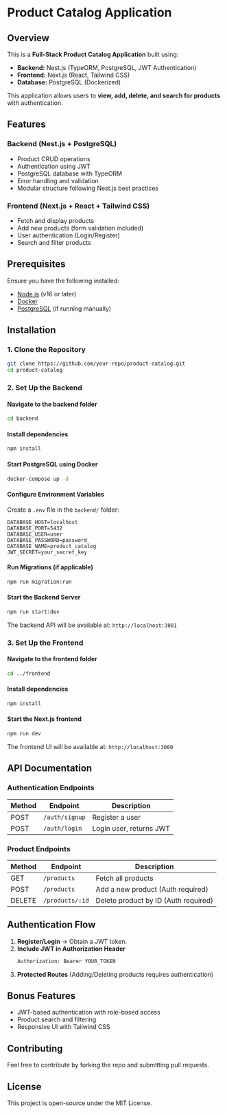 # Product Catalog Application

## Overview
This is a **Full-Stack Product Catalog Application** built using:
- **Backend:** Nest.js (TypeORM, PostgreSQL, JWT Authentication)
- **Frontend:** Next.js (React, Tailwind CSS)
- **Database:** PostgreSQL (Dockerized)

This application allows users to **view, add, delete, and search for products** with authentication.

## Features
### Backend (Nest.js + PostgreSQL)
- Product CRUD operations
- Authentication using JWT
- PostgreSQL database with TypeORM
- Error handling and validation
- Modular structure following Nest.js best practices

### Frontend (Next.js + React + Tailwind CSS)
- Fetch and display products
- Add new products (form validation included)
- User authentication (Login/Register)
- Search and filter products

## Prerequisites
Ensure you have the following installed:
- [Node.js](https://nodejs.org/) (v16 or later)
- [Docker](https://www.docker.com/)
- [PostgreSQL](https://www.postgresql.org/) (if running manually)

## Installation
### 1. Clone the Repository
```sh
git clone https://github.com/your-repo/product-catalog.git
cd product-catalog
```

### 2. Set Up the Backend
#### Navigate to the backend folder
```sh
cd backend
```
#### Install dependencies
```sh
npm install
```
#### Start PostgreSQL using Docker
```sh
docker-compose up -d
```
#### Configure Environment Variables
Create a `.env` file in the `backend/` folder:
```env
DATABASE_HOST=localhost
DATABASE_PORT=5432
DATABASE_USER=user
DATABASE_PASSWORD=password
DATABASE_NAME=product_catalog
JWT_SECRET=your_secret_key
```
#### Run Migrations (if applicable)
```sh
npm run migration:run
```
#### Start the Backend Server
```sh
npm run start:dev
```
The backend API will be available at: `http://localhost:3001`

### 3. Set Up the Frontend
#### Navigate to the frontend folder
```sh
cd ../frontend
```
#### Install dependencies
```sh
npm install
```
#### Start the Next.js frontend
```sh
npm run dev
```
The frontend UI will be available at: `http://localhost:3000`

## API Documentation
### Authentication Endpoints
| Method | Endpoint        | Description      |
|--------|----------------|------------------|
| POST   | `/auth/signup` | Register a user |
| POST   | `/auth/login`  | Login user, returns JWT |

### Product Endpoints
| Method | Endpoint         | Description          |
|--------|-----------------|----------------------|
| GET    | `/products`      | Fetch all products  |
| POST   | `/products`      | Add a new product (Auth required) |
| DELETE | `/products/:id`  | Delete product by ID (Auth required) |

## Authentication Flow
1. **Register/Login** → Obtain a JWT token.
2. **Include JWT in Authorization Header**
   ```sh
   Authorization: Bearer YOUR_TOKEN
   ```
3. **Protected Routes** (Adding/Deleting products requires authentication)

## Bonus Features
- JWT-based authentication with role-based access
- Product search and filtering
- Responsive UI with Tailwind CSS

## Contributing
Feel free to contribute by forking the repo and submitting pull requests.

## License
This project is open-source under the MIT License.

